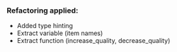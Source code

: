 ### Refactoring applied:
- Added type hinting
- Extract variable (item names)
- Extract function (increase_quality, decrease_quality)
